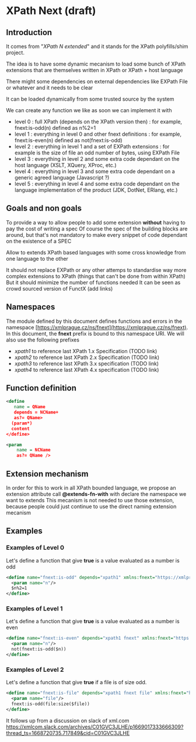 # XPath Next (draft)
## Introduction
It comes from "_XPath N extended_" and it stands for the XPath polyfills/shim project.

The idea is to have some dynamic mecanism to load some bunch of XPath extensions that are themselves written in XPath or XPath + host language

There might some dependencies on external dependencies like EXPath File or whatever and it needs to be clear

It can be loaded dynamically from some trusted source by the system


We can create any function we like as soon we can implement it with 
* level 0 : full XPath (depends on the XPath version then) : for example, fnext:is-odd(n) defined as n%2=1
* level 1 : everything in level 0 and other fnext definitions : for example, fnext:is-even(n) defined as not(fnext:is-odd)
* level 2 : everything in level 1 and a set of EXPath extensions : for example is the size of file an odd number of bytes, using EXPath File
* level 3 : everything in level 2 and some extra code dependant on the host language (XSLT, XQuery, XProc, etc.)
* level 4 : everything in level 3 and some extra code dependant on a generic agreed language (Javascript ?)
* level 5 : everything in level 4 and some extra code dependant on the language implementation of the product (JDK, DotNet, ERlang, etc.) 

## Goals and non goals
To provide a way to allow people to add some extension **without** having to pay the cost of writing a spec
Of course the spec of the building blocks are around, but that's not mandatory to make every snippet of code dependant on the existence of a SPEC

Allow to extends XPath based languages with some cross knowledge from one language to the other

It should not replace EXPath or any other attemps to standardise way more complex extensions to XPath (things that can't be done from within XPath)
But it should minimize the number of functions needed
It can be seen as crowd sourced version of FunctX (add links)

## Namespaces
The module defined by this document defines functions and errors in the namespace [https://xmlprague.cz/ns/fnext](https://xmlprague.cz/ns/fnext). In this document, the **fnext** prefix is bound to this namespace URI.
We will also use the following prefixes
* *xpath1* to reference  last XPath 1.x Specification (TODO link)
* *xpath2* to reference  last XPath 2.x Specification (TODO link)
* *xpath3* to reference last XPath 3.x specification (TODO link)
* *xpath4* to reference last XPath 4.x specification (TODO link)

## Function definition

```xml
<define 
   name = QName
   depends = NCName+
   as?= QName>
  (param*)
  content
</define>
```

```xml
<param 
    name = NCName 
    as?= QName />
```


## Extension mechanism
In order for this to work in all XPath bounded language, we propose an extension attribute call **@extends-fn-with** with declare the namespace we want to extends 
This mecanism is not needed to use those extension, because people could just continue to use the direct naming extension mecanism 
## Examples 
### Examples of Level 0
Let's define a function that give **true** is a value evaluated as a number is odd
```xml
<define name="fnext:is-odd" depends="xpath1" xmlns:fnext="https://xmlprague.cz/ns/fnext">
  <param name="n"/>
  $n%2=1
</define>
```
### Examples of Level 1
Let's define a function that give **true** is a value evaluated as a number is even
```xml
<define name="fnext:is-even" depends="xpath1 fnext" xmlns:fnext="https://xmlprague.cz/ns/fnext">
  <param name="n"/>
  not(fnext:is-odd($n))
</define>
```

### Examples of Level 2
Let's define a function that give **true** if a file is of size odd.
```xml
<define name="fnext:is-file" depends="xpath1 fnext file" xmlns:fnext="https://xmlprague.cz/ns/fnext" xmlns:file="http://expath.org/ns/file">
  <param name="file"/>
  fnext:is-odd(file:size($file))
</define>
```

It follows up from a discussion on slack of xml.com https://xmlcom.slack.com/archives/C01GVC3JLHE/p1669017333666309?thread_ts=1668720735.717849&cid=C01GVC3JLHE

